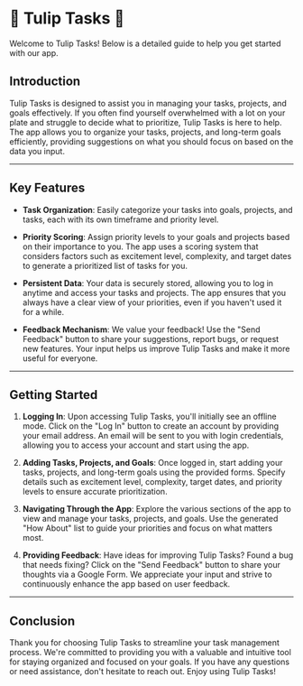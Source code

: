 # 🌷 Tulip Tasks 🌷

Welcome to Tulip Tasks! Below is a detailed guide to help you get started with our app.

## Introduction

Tulip Tasks is designed to assist you in managing your tasks, projects, and goals effectively. If you often find yourself overwhelmed with a lot on your plate and struggle to decide what to prioritize, Tulip Tasks is here to help. The app allows you to organize your tasks, projects, and long-term goals efficiently, providing suggestions on what you should focus on based on the data you input.

---

## Key Features

- **Task Organization**: Easily categorize your tasks into goals, projects, and tasks, each with its own timeframe and priority level.

- **Priority Scoring**: Assign priority levels to your goals and projects based on their importance to you. The app uses a scoring system that considers factors such as excitement level, complexity, and target dates to generate a prioritized list of tasks for you.

- **Persistent Data**: Your data is securely stored, allowing you to log in anytime and access your tasks and projects. The app ensures that you always have a clear view of your priorities, even if you haven't used it for a while.

- **Feedback Mechanism**: We value your feedback! Use the "Send Feedback" button to share your suggestions, report bugs, or request new features. Your input helps us improve Tulip Tasks and make it more useful for everyone.

---

## Getting Started

1. **Logging In**: Upon accessing Tulip Tasks, you'll initially see an offline mode. Click on the "Log In" button to create an account by providing your email address. An email will be sent to you with login credentials, allowing you to access your account and start using the app.

2. **Adding Tasks, Projects, and Goals**: Once logged in, start adding your tasks, projects, and long-term goals using the provided forms. Specify details such as excitement level, complexity, target dates, and priority levels to ensure accurate prioritization.

3. **Navigating Through the App**: Explore the various sections of the app to view and manage your tasks, projects, and goals. Use the generated "How About" list to guide your priorities and focus on what matters most.

4. **Providing Feedback**: Have ideas for improving Tulip Tasks? Found a bug that needs fixing? Click on the "Send Feedback" button to share your thoughts via a Google Form. We appreciate your input and strive to continuously enhance the app based on user feedback.

---

## Conclusion

Thank you for choosing Tulip Tasks to streamline your task management process. We're committed to providing you with a valuable and intuitive tool for staying organized and focused on your goals. If you have any questions or need assistance, don't hesitate to reach out. Enjoy using Tulip Tasks!
